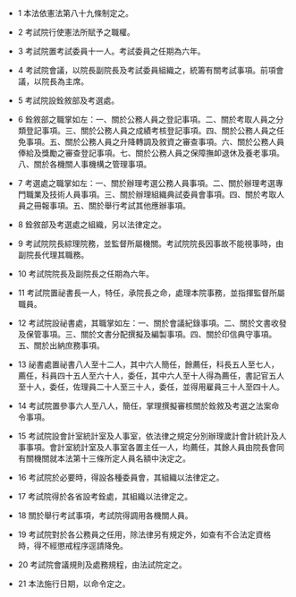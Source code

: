 * 1 本法依憲法第八十九條制定之。

* 2 考試院行使憲法所賦予之職權。

* 3 考試院置考試委員十一人。考試委員之任期為六年。

* 4 考試院會議，以院長副院長及考試委員組織之，統籌有關考試事項。前項會議，以院長為主席。

* 5 考試院設銓敘部及考選處。

* 6 銓敘部之職掌如左：一、關於公務人員之登記事項。二、關於考取人員之分類登記事項。三、關於公務人員之成績考核登記事項。四、關於公務人員之任免事項。五、關於公務人員之升降轉調及敘資之審查事項。六、關於公務人員俸給及獎勵之審查登記事項。七、關於公務人員之保障撫卹退休及養老事項。八、關於各機關人事機構之管理事項。

* 7 考選處之職掌如左：一、關於辦理考選公務人員事項。二、關於辦理考選專門職業及技術人員事項。三、關於辦理組織典試委員會事項。四、關於考取人員之冊報事項。五、關於舉行考試其他應辦事項。

* 8 銓敘部及考選處之組織，另以法律定之。

* 9 考試院院長綜理院務，並監督所屬機關。考試院院長因事故不能視事時，由副院長代理其職務。

* 10 考試院院長及副院長之任期為六年。

* 11 考試院置祕書長一人，特任，承院長之命，處理本院事務，並指揮監督所屬職員。

* 12 考試院設祕書處，其職掌如左：一、關於會議紀錄事項。二、關於文書收發及保管事項。三、關於文書分配撰擬及編製事項。四、關於印信典守事項。五、關於出納庶務事項。

* 13 祕書處置祕書八人至十二人，其中六人簡任，餘薦任，科長五人至七人，薦任，科員四十五人至六十人，委任，其中六人至十人得為薦任，書記官五人至十人，委任，佐理員二十人至三十人，委任，並得用雇員三十人至四十人。

* 14 考試院置參事六人至八人，簡任，掌理撰擬審核關於銓敘及考選之法案命令事項。

* 15 考試院設會計室統計室及人事室，依法律之規定分別辦理歲計會計統計及人事事項。會計室統計室及人事室各置主任一人，均薦任，其餘人員由院長會同有關機關就本法第十三條所定人員名額中決定之。

* 16 考試院於必要時，得設各種委員會，其組織以法律定之。

* 17 考試院得於各省設考銓處，其組織以法律定之。

* 18 關於舉行考試事項，考試院得調用各機關人員。

* 19 考試院對於各公務員之任用，除法律另有規定外，如查有不合法定資格時，得不經懲戒程序逕請降免。

* 20 考試院會議規則及處務規程，由法試院定之。

* 21 本法施行日期，以命令定之。

